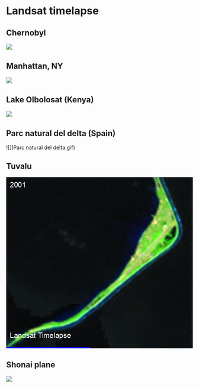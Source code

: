 # Landsat timelapse

## Chernobyl
![](Chernobyl.gif)
## Manhattan, NY
![](manhattan.gif)
## Lake Olbolosat (Kenya)
![](olbolosat.gif)
## Parc natural del delta (Spain)
![](Parc natural del delta.gif)
## Tuvalu
![](Tuvalu.gif)
## Shonai plane
![](庄内平野.gif)
